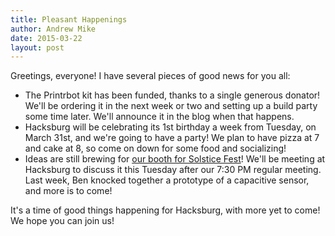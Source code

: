 ```yaml
---
title: Pleasant Happenings
author: Andrew Mike
date: 2015-03-22
layout: post
---
```


Greetings, everyone! I have several pieces of good news for you all:

  * The Printrbot kit has been funded, thanks to a single generous donator! We'll be ordering it in the next week or two and setting up a build party some time later. We'll announce it in the blog when that happens.
  * Hacksburg will be celebrating its 1st birthday a week from Tuesday, on March 31st, and we're going to have a party! We plan to have pizza at 7 and cake at 8, so come on down for some food and socializing!
  * Ideas are still brewing for [our booth for Solstice Fest](http://wiki.hacksburg.org/summer_2015_booth)! We'll be meeting at Hacksburg to discuss it this Tuesday after our 7:30 PM regular meeting. Last week, Ben knocked together a prototype of a capacitive sensor, and more is to come!
  
It's a time of good things happening for Hacksburg, with more yet to come! We hope you can join us!